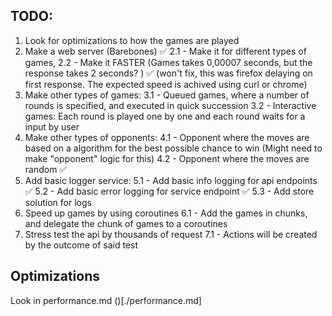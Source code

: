 ## TODO: 
1. Look for optimizations to how the games are played 
2. Make a web server (Barebones) ✅ 
    2.1 - Make it for different types of games, 
    2.2 - Make it FASTER (Games takes 0,00007 seconds, but the response takes 2 seconds? ) ✅ (won't fix, this was firefox delaying on first response. The expected speed is achived using curl or chrome)
3. Make other types of games: 
    3.1 - Queued games, where a number of rounds is specified, and executed in quick succession 
    3.2 - Interactive games: Each round is played one by one and each round waits for a input by user
4. Make other types of opponents: 
    4.1 - Opponent where the moves are based on a algorithm  for the best possible chance to win (Might need to make "opponent" logic for this)
    4.2 - Opponent where the moves are random ✅
5. Add basic logger service: 
    5.1 - Add basic info logging for api endpoints ✅ 
    5.2 - Add basic error logging for service endpoint ✅
    5.3 - Add store solution for logs
6. Speed up games by using coroutines 
    6.1 - Add the games in chunks, and delegate the chunk of games to a coroutines
7. Stress test the api by thousands of request
    7.1 - Actions will be created by the outcome of said test

## Optimizations 
Look in performance.md ()[./performance.md]



